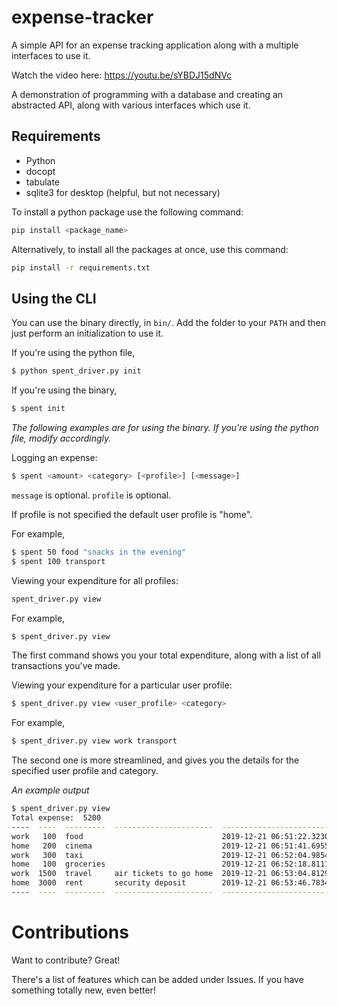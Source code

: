 # expense-tracker
A simple API for an expense tracking application along with a multiple interfaces to use it.

Watch the video here: https://youtu.be/sYBDJ15dNVc


A demonstration of programming with a database and creating an abstracted API, along with various interfaces which use it.

## Requirements
- Python
- docopt
- tabulate
- sqlite3 for desktop (helpful, but not necessary)

To install a python package use the following command:

```sh
pip install <package_name>
```

Alternatively, to install all the packages at once, use this command:
```sh
pip install -r requirements.txt
```
## Using the CLI
You can use the binary directly, in `bin/`. Add the folder to your `PATH` and then just perform an initialization to use it.

If you're using the python file,
```sh
$ python spent_driver.py init
```

If you're using the binary,
```sh
$ spent init
```
*The following examples are for using the binary. If you're using the python file, modify accordingly.*

Logging an expense:
```sh
$ spent <amount> <category> [<profile>] [<message>]
```
`message` is optional.
`profile` is optional.

If profile is not specified the default user profile is "home".

For example,
```sh
$ spent 50 food "snacks in the evening"
$ spent 100 transport
```

Viewing your expenditure for all profiles:
```sh
spent_driver.py view
```
For example,
```sh
$ spent_driver.py view
```

The first command shows you your total expenditure, along with a list of all transactions you've made.

Viewing your expenditure for a particular user profile:
```sh
$ spent_driver.py view <user_profile> <category>
```
For example,
```sh
$ spent_driver.py view work transport
```
The second one is more streamlined, and gives you the details for the specified user profile and category.

*An example output*
```sh
$ spent_driver.py view
Total expense:  5200
----  ----  ---------  ----------------------  --------------------------
work   100  food                               2019-12-21 06:51:22.323043
home   200  cinema                             2019-12-21 06:51:41.695574
work   300  taxi                               2019-12-21 06:52:04.985462
home   100  groceries                          2019-12-21 06:52:18.811124
work  1500  travel     air tickets to go home  2019-12-21 06:53:04.812908
home  3000  rent       security deposit        2019-12-21 06:53:46.783464
----  ----  ---------  ----------------------  --------------------------
```

# Contributions

Want to contribute? Great! 

There's a list of features which can be added under Issues. If you have something totally new, even better! 

